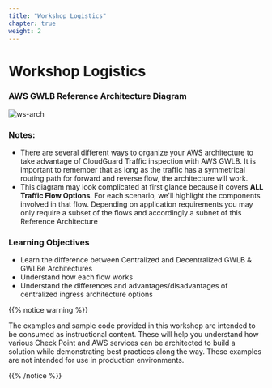 ```yaml
---
title: "Workshop Logistics"
chapter: true
weight: 2
---
```


# Workshop Logistics

### AWS GWLB Reference Architecture Diagram

![ws-arch](https://chkp-gwlb-ws01.s3.us-west-2.amazonaws.com/CHKP-CGNS-GWLB-WorkshopArchitecture-Workshop+Final.drawio.png)

### Notes: 
- There are several different ways to organize your AWS architecture to take advantage of CloudGuard Traffic inspection with AWS GWLB.  It is important to remember that as long as the traffic has a symmetrical routing path for forward and reverse flow, the architecture will work.
- This diagram may look complicated at first glance because it covers **ALL Traffic Flow Options**.  For each scenario, we'll highlight the components involved in that flow.  Depending on application requirements you may only require a subset of the flows and accordingly a subnet of this Reference Architecture 
### Learning Objectives
- Learn the difference between Centralized and Decentralized GWLB & GWLBe Architectures
- Understand how each flow works
- Understand the differences and advantages/disadvantages of centralized ingress architecture options

{{% notice warning %}}
<p style='text-align: left;'>
The examples and sample code provided in this workshop are intended to be consumed as instructional content. These will help you understand how various Check Point and AWS services can be architected to build a solution while demonstrating best practices along the way. These examples are not intended for use in production environments.
</p>
{{% /notice %}}